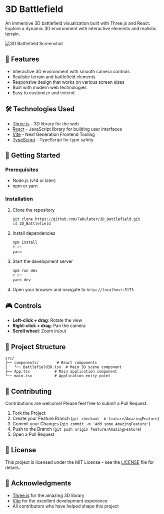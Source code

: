 # 3D Battlefield

An immersive 3D battlefield visualization built with Three.js and React. Explore a dynamic 3D environment with interactive elements and realistic terrain.

![3D Battlefield Screenshot](C:\Battlefield\public\miltarybase.png)

## 🚀 Features

- Interactive 3D environment with smooth camera controls
- Realistic terrain and battlefield elements
- Responsive design that works on various screen sizes
- Built with modern web technologies
- Easy to customize and extend

## 🛠️ Technologies Used

- [Three.js](https://threejs.org/) - 3D library for the web
- [React](https://reactjs.org/) - JavaScript library for building user interfaces
- [Vite](https://vitejs.dev/) - Next Generation Frontend Tooling
- [TypeScript](https://www.typescriptlang.org/) - TypeScript for type safety

## 🚀 Getting Started

### Prerequisites

- Node.js (v14 or later)
- npm or yarn

### Installation

1. Clone the repository
   ```bash
   git clone https://github.com/Tabulater/3D_Battlefield.git
   cd 3D_Battlefield
   ```

2. Install dependencies
   ```bash
   npm install
   # or
   yarn
   ```

3. Start the development server
   ```bash
   npm run dev
   # or
   yarn dev
   ```

4. Open your browser and navigate to `http://localhost:5173`

## 🎮 Controls

- **Left-click + drag**: Rotate the view
- **Right-click + drag**: Pan the camera
- **Scroll wheel**: Zoom in/out

## 📂 Project Structure

```
src/
├── components/        # React components
│   └── Battlefield3D.tsx  # Main 3D scene component
├── App.tsx           # Main application component
└── main.tsx          # Application entry point
```

## 🤝 Contributing

Contributions are welcome! Please feel free to submit a Pull Request.

1. Fork the Project
2. Create your Feature Branch (`git checkout -b feature/AmazingFeature`)
3. Commit your Changes (`git commit -m 'Add some AmazingFeature'`)
4. Push to the Branch (`git push origin feature/AmazingFeature`)
5. Open a Pull Request

## 📄 License

This project is licensed under the MIT License - see the [LICENSE](LICENSE) file for details.

## 🙏 Acknowledgments

- [Three.js](https://threejs.org/) for the amazing 3D library
- [Vite](https://vitejs.dev/) for the excellent development experience
- All contributors who have helped shape this project
